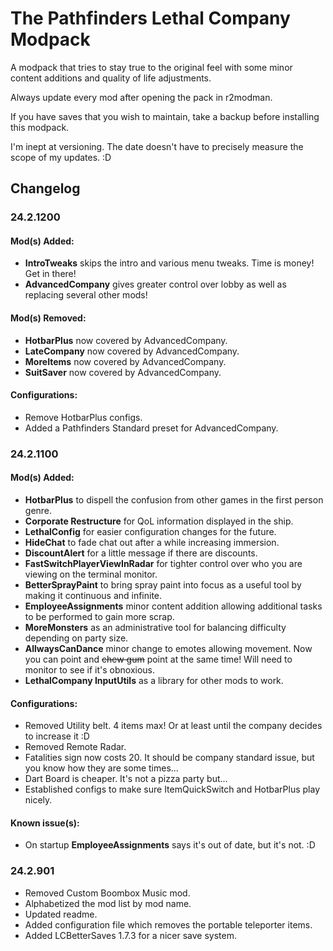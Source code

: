 # The Pathfinders Lethal Company Modpack
 A modpack that tries to stay true to the original feel with some minor content additions and quality of life adjustments.
 
 Always update every mod after opening the pack in r2modman.
 
 If you have saves that you wish to maintain, take a backup before installing this modpack.
 
 I'm inept at versioning. The date doesn't have to precisely measure the scope of my updates. :D 
 
## Changelog
### 24.2.1200
#### Mod(s) Added:
- **IntroTweaks** skips the intro and various menu tweaks. Time is money! Get in there!
- **AdvancedCompany** gives greater control over lobby as well as replacing several other mods!

#### Mod(s) Removed:
- **HotbarPlus** now covered by AdvancedCompany.
- **LateCompany** now covered by AdvancedCompany.
- **MoreItems** now covered by AdvancedCompany.
- **SuitSaver** now covered by AdvancedCompany.

#### Configurations:
- Remove HotbarPlus configs.
- Added a Pathfinders Standard preset for AdvancedCompany.

### 24.2.1100
#### Mod(s) Added:
- **HotbarPlus** to dispell the confusion from other games in the first person genre.
- **Corporate Restructure** for QoL information displayed in the ship.
- **LethalConfig** for easier configuration changes for the future.
- **HideChat** to fade chat out after a while increasing immersion.
- **DiscountAlert** for a little message if there are discounts.
- **FastSwitchPlayerViewInRadar** for tighter control over who you are viewing on the terminal monitor.
- **BetterSprayPaint** to bring spray paint into focus as a useful tool by making it continuous and infinite.
- **EmployeeAssignments** minor content addition allowing additional tasks to be performed to gain more scrap.
- **MoreMonsters** as an administrative tool for balancing difficulty depending on party size.
- **AllwaysCanDance** minor change to emotes allowing movement. Now you can point and ~~chew gum~~ point at the same time! Will need to monitor to see if it's obnoxious.
- **LethalCompany InputUtils** as a library for other mods to work.

#### Configurations:
- Removed Utility belt. 4 items max! Or at least until the company decides to increase it :D
- Removed Remote Radar.
- Fatalities sign now costs 20. It should be company standard issue, but you know how they are some times...
- Dart Board is cheaper. It's not a pizza party but...
- Established configs to make sure ItemQuickSwitch and HotbarPlus play nicely.

#### Known issue(s):
- On startup **EmployeeAssignments** says it's out of date, but it's not. :D

### 24.2.901
- Removed Custom Boombox Music mod.
- Alphabetized the mod list by mod name.
- Updated readme.
- Added configuration file which removes the portable teleporter items.
- Added LCBetterSaves 1.7.3 for a nicer save system.